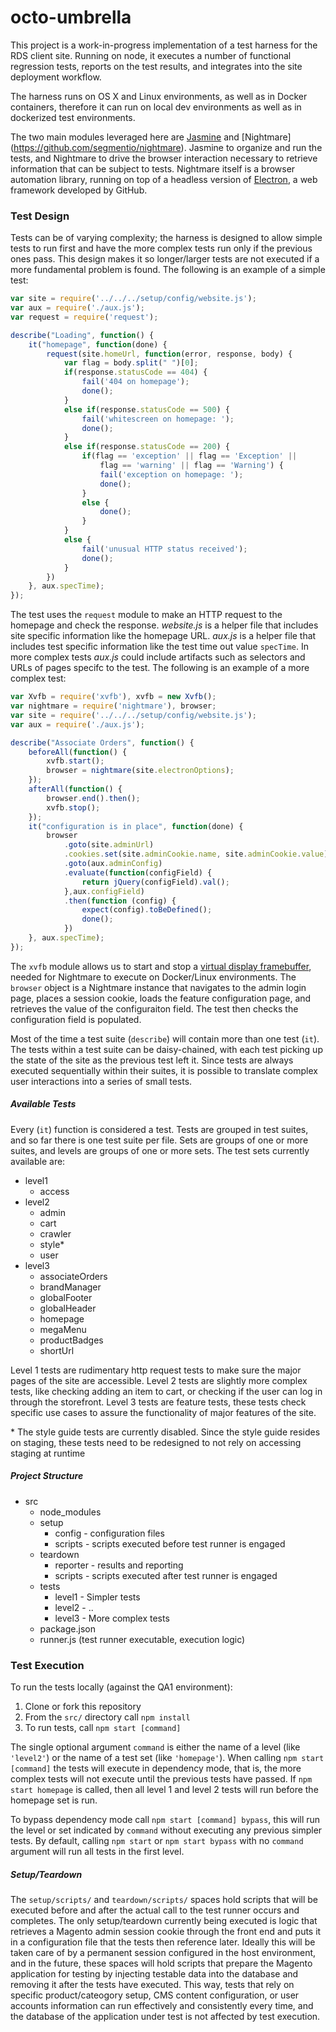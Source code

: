 # octo-umbrella

This project is a work-in-progress implementation of a test harness for the RDS client site. Running on node, it executes a number of functional regression tests, reports on the test results, and integrates into the site deployment workflow.

The harness runs on OS X and Linux environments, as well as in Docker containers, therefore it can run on local dev environments as well as in dockerized test environments.

The two main modules leveraged here are [Jasmine](http://jasmine.github.io/) and [Nightmare] (https://github.com/segmentio/nightmare). Jasmine to organize and run the tests, and Nightmare to drive the browser interaction necessary to retrieve information that can be subject to tests. Nightmare itself is a browser automation library, running on top of a headless version of [Electron](https://github.com/electron/electron), a web framework developed by GitHub.

### Test Design

Tests can be of varying complexity; the harness is designed to allow simple tests to run first and have the more complex tests run only if the previous ones pass. This design makes it so longer/larger tests are not executed if a more fundamental problem is found. The following is an example of a simple test:

```javascript
var site = require('../../../setup/config/website.js');
var aux = require('./aux.js');
var request = require('request');

describe("Loading", function() {
    it("homepage", function(done) {
        request(site.homeUrl, function(error, response, body) {
            var flag = body.split(" ")[0];
            if(response.statusCode == 404) {
                fail('404 on homepage');
                done();
            }
            else if(response.statusCode == 500) {
                fail('whitescreen on homepage: ');
                done();
            }
            else if(response.statusCode == 200) {
                if(flag == 'exception' || flag == 'Exception' ||
                    flag == 'warning' || flag == 'Warning') {
                    fail('exception on homepage: ');
                    done(); 
                }
                else {
                    done();
                }
            }
            else {
                fail('unusual HTTP status received');
                done();
            }
        })
    }, aux.specTime);
});
```
The test uses the `request` module to make an HTTP request to the homepage and check the response. *website.js* is a helper file that includes site specific information like the homepage URL. *aux.js* is a helper file that includes test specific information like the test time out value `specTime`. In more complex tests *aux.js* could include artifacts such as selectors and URLs of pages specifc to the test. The following is an example of a more complex test:

```javascript
var Xvfb = require('xvfb'), xvfb = new Xvfb();
var nightmare = require('nightmare'), browser;
var site = require('../../../setup/config/website.js');
var aux = require('./aux.js');

describe("Associate Orders", function() {
    beforeAll(function() { 
        xvfb.start();
        browser = nightmare(site.electronOptions); 
    });
    afterAll(function() {
        browser.end().then(); 
        xvfb.stop(); 
    });
    it("configuration is in place", function(done) {
        browser
            .goto(site.adminUrl)
            .cookies.set(site.adminCookie.name, site.adminCookie.value)
            .goto(aux.adminConfig)
            .evaluate(function(configField) {
                return jQuery(configField).val();
            },aux.configField)
            .then(function (config) {
                expect(config).toBeDefined();
                done();
            })
    }, aux.specTime);
});
```

The `xvfb` module allows us to start and stop a [virtual display framebuffer](https://www.npmjs.com/package/xvfb), needed for Nightmare to execute on Docker/Linux environments. The `browser` object is a Nightmare instance that navigates to the admin login page, places a session cookie, loads the feature configuration page, and retrieves the value of the configuraiton field. The test then checks the configuration field is populated.

Most of the time a test suite (`describe`) will contain more than one test (`it`). The tests within a test suite can be daisy-chained, with each test picking up the state of the site as the previous test left it. Since tests are always executed sequentially within their suites, it is possible to translate complex user interactions into a series of small tests.

##### Available Tests

Every (`it`) function is considered a test. Tests are grouped in test suites, and so far there is one test suite per file. Sets are groups of one or more suites, and levels are groups of one or more sets. The test sets currently available are:

* level1
  * access
* level2
  * admin
  * cart
  * crawler
  * style\*
  * user
* level3
  * associateOrders
  * brandManager
  * globalFooter
  * globalHeader
  * homepage
  * megaMenu
  * productBadges
  * shortUrl

Level 1 tests are rudimentary http request tests to make sure the major pages of the site are accessible. Level 2 tests are slightly more complex tests, like checking adding an item to cart, or checking if the user can log in through the storefront. Level 3 tests are feature tests, these tests check specific use cases to assure the functionality of major features of the site. 

\* The style guide tests are currently disabled. Since the style guide resides on staging, these tests need to be redesigned to not rely on accessing staging at runtime

##### Project Structure

* src
  * node_modules
  * setup
     * config - configuration files
     * scripts - scripts executed before test runner is engaged
  * teardown
     * reporter - results and reporting 
     * scripts - scripts executed after test runner is engaged
  * tests
     * level1 - Simpler tests
     * level2 - ..
     * level3 - More complex tests
  * package.json
  * runner.js (test runner executable, execution logic)

### Test Execution

To run the tests locally (against the QA1 environment): 

1. Clone or fork this repository
2. From the `src/` directory call `npm install`
3. To run tests, call `npm start [command]`

The single optional argument `command` is either the name of a level (like `'level2'`) or the name of a test set (like `'homepage'`). When calling `npm start [command]` the tests will execute in dependency mode, that is, the more complex tests will not execute until the previous tests have passed. If `npm start homepage` is called, then all level 1 and level 2 tests will run before the homepage set is run. 

To bypass dependency mode call `npm start [command] bypass`, this will run the level or set indicated by `command` without executing any previous simpler tests. By default, calling `npm start` or `npm start bypass` with no `command` argument will run all tests in the first level.

##### Setup/Teardown

The `setup/scripts/` and `teardown/scripts/` spaces hold scripts that will be executed before and after the actual call to the test runner occurs and completes. The only setup/teardown currently being executed is logic that retrieves a Magento admin session cookie through the front end and puts it in a configuration file that the tests then reference later. Ideally this will be taken care of by a permanent session configured in the host environment, and in the future, these spaces will hold scripts that prepare the Magento application for testing by injecting testable data into the database and removing it after the tests have executed. This way, tests that rely on specific product/cateogory setup, CMS content configuration, or user accounts information can run effectively and consistently every time, and the database of the application under test is not affected by test execution.

